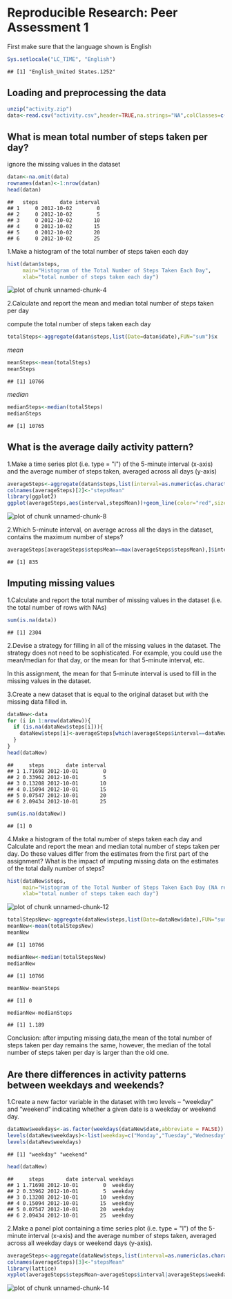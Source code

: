 # Reproducible Research: Peer Assessment 1

First make sure that the language shown is English

```r
Sys.setlocale("LC_TIME", "English")
```

```
## [1] "English_United States.1252"
```

## Loading and preprocessing the data

```r
unzip("activity.zip")
data<-read.csv("activity.csv",header=TRUE,na.strings="NA",colClasses=c("integer","Date","factor"))
```

## What is mean total number of steps taken per day?

ignore the missing values in the dataset

```r
datan<-na.omit(data)
rownames(datan)<-1:nrow(datan)
head(datan)
```

```
##   steps       date interval
## 1     0 2012-10-02        0
## 2     0 2012-10-02        5
## 3     0 2012-10-02       10
## 4     0 2012-10-02       15
## 5     0 2012-10-02       20
## 6     0 2012-10-02       25
```

1.Make a histogram of the total number of steps taken each day

```r
hist(datan$steps, 
     main="Histogram of the Total Number of Steps Taken Each Day",
     xlab="total number of steps taken each day")
```

![plot of chunk unnamed-chunk-4](figure/unnamed-chunk-4.png) 

2.Calculate and report the mean and median total number of steps taken per day

compute the total number of steps taken each day

```r
totalSteps<-aggregate(datan$steps,list(Date=datan$date),FUN="sum")$x
```
*mean*

```r
meanSteps<-mean(totalSteps)
meanSteps
```

```
## [1] 10766
```
*median*

```r
medianSteps<-median(totalSteps)
medianSteps
```

```
## [1] 10765
```

## What is the average daily activity pattern?

1.Make a time series plot (i.e. type = "l") of the 5-minute interval (x-axis) and the average number of steps taken, averaged across all days (y-axis)

```r
averageSteps<-aggregate(datan$steps,list(interval=as.numeric(as.character(datan$interval))),FUN="mean")
colnames(averageSteps)[2]<-"stepsMean"
library(ggplot2)
ggplot(averageSteps,aes(interval,stepsMean))+geom_line(color="red",size=1)+labs(title="Time Series Plot of the 5-minute Interval",x="5-minute intervals",y="Average number of steps taken")
```

![plot of chunk unnamed-chunk-8](figure/unnamed-chunk-8.png) 

2.Which 5-minute interval, on average across all the days in the dataset, contains the maximum number of steps?

```r
averageSteps[averageSteps$stepsMean==max(averageSteps$stepsMean),]$interval
```

```
## [1] 835
```

## Imputing missing values

1.Calculate and report the total number of missing values in the dataset (i.e. the total number of rows with NAs)

```r
sum(is.na(data))
```

```
## [1] 2304
```

2.Devise a strategy for filling in all of the missing values in the dataset. The strategy does not need to be sophisticated. For example, you could use the mean/median for that day, or the mean for that 5-minute interval, etc.

In this assignment, the mean for that 5-minute interval is used to fill in the missing values in the dataset.

3.Create a new dataset that is equal to the original dataset but with the missing data filled in.

```r
dataNew<-data
for (i in 1:nrow(dataNew)){
  if (is.na(dataNew$steps[i])){
    dataNew$steps[i]<-averageSteps[which(averageSteps$interval==dataNew$interval[i]),]$stepsMean
  }
}
head(dataNew)
```

```
##     steps       date interval
## 1 1.71698 2012-10-01        0
## 2 0.33962 2012-10-01        5
## 3 0.13208 2012-10-01       10
## 4 0.15094 2012-10-01       15
## 5 0.07547 2012-10-01       20
## 6 2.09434 2012-10-01       25
```

```r
sum(is.na(dataNew))
```

```
## [1] 0
```

4.Make a histogram of the total number of steps taken each day and Calculate and report the mean and median total number of steps taken per day. Do these values differ from the estimates from the first part of the assignment? What is the impact of imputing missing data on the estimates of the total daily number of steps?

```r
hist(dataNew$steps,
     main="Histogram of the Total Number of Steps Taken Each Day (NA replaced)",
     xlab="total number of steps taken each day")
```

![plot of chunk unnamed-chunk-12](figure/unnamed-chunk-12.png) 

```r
totalStepsNew<-aggregate(dataNew$steps,list(Date=dataNew$date),FUN="sum")$x
meanNew<-mean(totalStepsNew)
meanNew
```

```
## [1] 10766
```

```r
medianNew<-median(totalStepsNew)
medianNew
```

```
## [1] 10766
```

```r
meanNew-meanSteps
```

```
## [1] 0
```

```r
medianNew-medianSteps
```

```
## [1] 1.189
```
Conclusion: after imputing missing data,the mean of the total number of steps taken per day remains the same, however, the median of the total number of steps taken per day is larger than the old one.

## Are there differences in activity patterns between weekdays and weekends?

1.Create a new factor variable in the dataset with two levels – “weekday” and “weekend” indicating whether a given date is a weekday or weekend day.

```r
dataNew$weekdays<-as.factor(weekdays(dataNew$date,abbreviate = FALSE))
levels(dataNew$weekdays)<-list(weekday=c("Monday","Tuesday","Wednesday","Thursday","Friday"),weekend=c("Saturday","Sunday"))
levels(dataNew$weekdays)
```

```
## [1] "weekday" "weekend"
```

```r
head(dataNew)
```

```
##     steps       date interval weekdays
## 1 1.71698 2012-10-01        0  weekday
## 2 0.33962 2012-10-01        5  weekday
## 3 0.13208 2012-10-01       10  weekday
## 4 0.15094 2012-10-01       15  weekday
## 5 0.07547 2012-10-01       20  weekday
## 6 2.09434 2012-10-01       25  weekday
```

2.Make a panel plot containing a time series plot (i.e. type = "l") of the 5-minute interval (x-axis) and the average number of steps taken, averaged across all weekday days or weekend days (y-axis). 

```r
averageSteps<-aggregate(dataNew$steps,list(interval=as.numeric(as.character(dataNew$interval)),weekdays=dataNew$weekdays),FUN="mean")
colnames(averageSteps)[3]<-"stepsMean"
library(lattice)
xyplot(averageSteps$stepsMean~averageSteps$interval|averageSteps$weekdays,layout=c(1,2),type="l",xlab="Interval",ylab="Number of steps")
```

![plot of chunk unnamed-chunk-14](figure/unnamed-chunk-14.png) 
